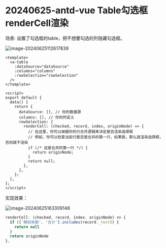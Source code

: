 # 20240625-antd-vue Table勾选框renderCell渲染

场景: 设置了勾选框的table，把不想要勾选的列隐藏勾选框。

![image-20240625112617839](https://s2.loli.net/2024/06/25/9zTtV3uBiIkX4hl.png)

```vue
<template>
  <a-table
    :dataSource="dataSource"
    :columns="columns"
    :rowSelection="rowSelection"
  />
</template>

<script>
export default {
  data() {
    return {
      dataSource: [], // 你的数据源
      columns: [], // 你的列定义
      rowSelection: {
        renderCell: (checked, record, index, originNode) => {
          // 在这里，你可以根据你的行合并逻辑来决定是否渲染选择框
          // 例如，你可以检查当前行是否是合并的第一行，如果是，那么就渲染选择框，否则就不渲染
          if (/* 这是合并的第一行 */) {
            return originNode;
          }
          return null;
        },
      },
    };
  },
};
</script>
```

实现效果：

![image-20240625163309146](https://s2.loli.net/2024/06/25/rlytnod6UqTBQVw.png)

```js
renderCell: (checked, record, index, originNode) => {
  if (['期初余额', '合计'].includes(record._text)) {
    return null
  }
  return originNode
},
```


